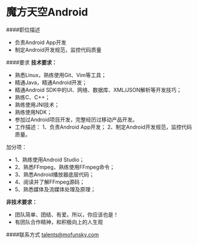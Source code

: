 魔方天空Android
==========  

####职位描述 
- 负责Android App开发
- 制定Android开发规范，监控代码质量

####要求 
**技术要求：**  
- 熟悉Linux，熟练使用Git、Vim等工具；
- 精通Java，精通Android开发；
- 精通Android SDK中的UI、网络、数据库、XML/JSON解析等开发技巧；
- 熟练C、C++；
- 熟练使用JNI技术；
- 熟练使用NDK；
- 参加过Android项目开发，完整经历过移动产品开发。
- 工作描述：
1、负责Android App开发；
2、制定Android开发规范，监控代码质量。

加分项：
- 1、熟练使用Android Studio；
- 2、熟悉FFmpeg，熟练使用FFmpeg命令；
- 3、熟悉Android播放器底层代码；
- 4、阅读并了解FFmpeg源码；
- 5、熟悉媒体及流媒体处理及原理；

**非技术要求：**  
- 团队简单、团结、有爱。所以，你应该也是！
- 有团队合作精神，和积极向上的人生观

####联系方式
[talents@mofunsky.com](mailto:talents@mofunsky.com)  

